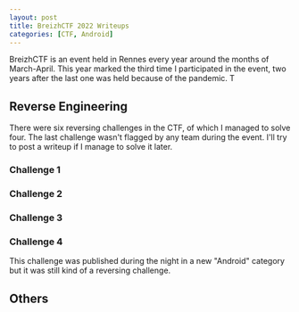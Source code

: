 ```yaml
---
layout: post
title: BreizhCTF 2022 Writeups
categories: [CTF, Android]
---
```


BreizhCTF is an event held in Rennes every year around the months of March-April. This year marked the third time I participated in the event, two years after the last one was held because of the pandemic. T

## Reverse Engineering

There were six reversing challenges in the CTF, of which I managed to solve four. The last challenge wasn't flagged by any team during the event. I'll try to post a writeup if I manage to solve it later.

### Challenge 1

### Challenge 2

### Challenge 3

### Challenge 4

This challenge was published during the night in a new "Android" category but it was still kind of a reversing challenge.

## Others


